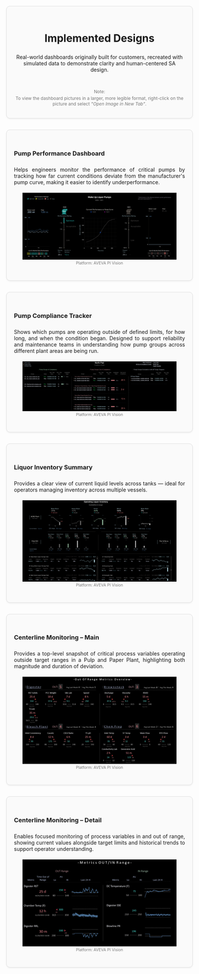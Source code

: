<!-- Implemented Designs Page with Card Layout and Contents Menu -->

<div style="display: flex; flex-direction: row; align-items: flex-start; gap: 40px;">

<!-- Main Content Area -->
<div style="flex: ;">

<!-- Header Card -->
<div style="border: 1px solid #ddd; border-radius: 10px; padding: 30px 20px; margin: 30px 0; background-color: #fafafa; box-shadow: 0 2px 4px rgba(0,0,0,0.05); text-align: center;">
  <div style="max-width: 600px; margin: 0 auto;">
    <h1 style="margin-bottom: 25px;">Implemented Designs</h1>
    <p>Real-world dashboards originally built for customers, recreated with simulated data to demonstrate clarity and human-centered SA design.</p>
    <p style="font-size: 0.85em; color: #777; margin: 0; padding-top: 30px; margin-bottom: 0px; line-height: 1.2;">
        Note: </p> <p style="font-size: 0.85em; color: #777; margin: 0; padding-top: 4px; margin-bottom: 1px; line-height: 1.2;"> To view the dashboard pictures in a larger, more legible format, right-click on the picture and select <em>"Open Image in New Tab"</em>.
    </p>
  </div>
</div>

<!-- Pump Performance -->
<div id="pump-performance" style="border: 1px solid #ddd; border-radius: 10px; padding: 30px 20px; margin: 30px 0; background-color: #fafafa; box-shadow: 0 2px 4px rgba(0,0,0,0.05);">
  <h3 style="margin-bottom: 25px;">Pump Performance Dashboard</h3>
  <p style="margin-bottom: 15px; max-width: 1000px; text-align: justify; text-justify: inter-word;">Helps engineers monitor the performance of critical pumps by tracking how far current conditions deviate from the manufacturer's pump curve, making it easier to identify underperformance.</p>
  <div style="text-align: center; margin-top: 20px;">
    <img src="../images/reference_dashboard_example_pump_performance.PNG" alt="Pump Performance Dashboard" width="90%" />
  </div>
      <div style="font-size: 0.75em; color: #777; margin-bottom: 10px; text-align: center;">Platform: AVEVA PI Vision</div>
</div>


<!-- Pump Compliance -->
<div id="pump-compliance" style="border: 1px solid #ddd; border-radius: 10px; padding: 30px 20px; margin: 30px 0; background-color: #fafafa; box-shadow: 0 2px 4px rgba(0,0,0,0.05);">
  <h3 style="margin-bottom: 25px;">Pump Compliance Tracker</h3>
  <p style="margin-bottom: 15px; max-width: 1000px; text-align: justify; text-justify: inter-word;">Shows which pumps are operating outside of defined limits, for how long, and when the condition began. Designed to support reliability and maintenance teams in understanding how pump groups across different plant areas are being run.</p>
  <div style="text-align: center; margin-top: 20px;">
    <img src="../images/chunking_pivision_for_linkedin.PNG" alt="Pump Compliance Tracker" width="90%" />
  </div>
    <div style="font-size: 0.75em; color: #777; margin-bottom: 10px; text-align: center;">Platform: AVEVA PI Vision</div>
</div>

<!-- Liquor Inventory -->
<div id="liquor-inventory" style="border: 1px solid #ddd; border-radius: 10px; padding: 30px 20px; margin: 30px 0; background-color: #fafafa; box-shadow: 0 2px 4px rgba(0,0,0,0.05);">
  <h3 style="margin-bottom: 25px;">Liquor Inventory Summary</h3>
  <p style="margin-bottom: 15px; max-width: 1000px; text-align: justify; text-justify: inter-word;">Provides a clear view of current liquid levels across tanks — ideal for operators managing inventory across multiple vessels.</p>
  <div style="text-align: center; margin-top: 20px;">
    <img src="../images/reference_dashboard_example_liquor_inventory.PNG" alt="Liquor Inventory Summary" width="90%" />
  </div>
      <div style="font-size: 0.75em; color: #777; margin-bottom: 10px; text-align: center;">Platform: AVEVA PI Vision</div>
</div>

<!-- Centerlines Main -->
<div id="centerlines-main" style="border: 1px solid #ddd; border-radius: 10px; padding: 30px 20px; margin: 30px 0; background-color: #fafafa; box-shadow: 0 2px 4px rgba(0,0,0,0.05);">
  <h3 style="margin-bottom: 25px;">Centerline Monitoring – Main</h3>
  <p style="margin-bottom: 15px; max-width: 1000px; text-align: justify; text-justify: inter-word;">Provides a top-level snapshot of critical process variables operating outside target ranges in a Pulp and Paper Plant, highlighting both magnitude and duration of deviation.</p>
  <div style="text-align: center; margin-top: 20px;">
    <img src="../images/reference_dashboard_example_centerlines_main.jpeg" alt="Centerlines Main" width="90%" />
  </div>
      <div style="font-size: 0.75em; color: #777; margin-bottom: 10px; text-align: center;">Platform: AVEVA PI Vision</div>
</div>

<!-- Centerlines Detail -->
<div id="centerlines-detail" style="border: 1px solid #ddd; border-radius: 10px; padding: 30px 20px; margin: 30px 0; background-color: #fafafa; box-shadow: 0 2px 4px rgba(0,0,0,0.05);">
  <h3 style="margin-bottom: 25px;">Centerline Monitoring – Detail</h3>
  <p style="margin-bottom: 15px; max-width: 1000px; text-align: justify; text-justify: inter-word;">Enables focused monitoring of process variables in and out of range, showing current values alongside target limits and historical trends to support operator understanding.</p>
  <div style="text-align: center; margin-top: 20px;">
    <img src="../images/reference_dashboard_example_centerlines.jpeg" alt="Centerlines Detail" width="90%" />
  </div>
      <div style="font-size: 0.75em; color: #777; margin-bottom: 10px; text-align: center;">Platform: AVEVA PI Vision</div>
</div>

</div>

</div>

</div>
